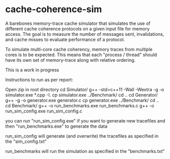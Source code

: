 # cache-coherence-sim
A barebones memory-trace cache simulator that simulates the use of different cache coherence protocols on a given input file for memory access.
The goal is to measure the number of messages sent, invalidations, and cache misses to evaluate performance of a protocol.

To simulate multi-core cache coherency, memory traces from multiple cores is to be expected.
This means that each "process / thread" should have its own set of memory-trace along with relative ordering.

This is a work in progress

Instructions to run as per report:

Open zip in root directory
  cd Simulator/
  g++ -std=c++11 -Wall -Wextra -g -o simulator.exe *.cpp -I.
  cp simulator.exe ../Benchmark/
  cd ..
  cd Generator/
  g++ -g -o generator.exe generator.c
  cp generator.exe ../Benchmark/
  cd ..
  cd Benchmark/
  g++ -o run_benchmarks.exe run_benchmarks.c
  g++ -o run_sim_config.exe run_sim_config.c

you can run "run_sim_config.exe" if you want to generate new tracefiles and then "run_benchmarks.exe" to generate the data

run_sim_config will generate (and overwrite) the tracefiles as specified in the "sim_config.txt"  

run_benchmarks will run the simulation as specified in the "benchmarks.txt"  
